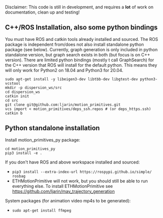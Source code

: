 Disclaimer: This code is still in development, and requires a **lot** of work on documentation, clean up and testing!


## C++/ROS Installation, also some python bindings
You must have ROS and catkin tools already installed and sourced. The ROS package is independent from/does not also install standalone python package (see below). Currently, graph generation is only included in python standalone version, but graph search exists in both (but focus is on C++ version). There are limited python bindings (mostly t call GraphSearch) for the C++ version that ROS will install for the default python. This means they will only work for Python2 on 18.04 and Python3 for 20.04.

```
sudo apt-get install -y libeigen3-dev libtbb-dev libgtest-dev python3-vcstool
mkdir -p dispersion_ws/src
cd dispersion_ws
catkin init
cd src
git clone git@github.com:ljarin/motion_primitives.git
vcs import < motion_primitives/deps_ssh.repos # (or deps_https.ssh)
catkin b
```

## Python standalone installation
Install motion_primitives_py package:
```
cd motion_primitives_py
pip3 install -e .
```

If you don't have ROS and above workspace installed and sourced:
- `pip3 install --extra-index-url https://rospypi.github.io/simple/ rosbag`
- ETHMotionPrimitive will not work, but you should still be able to run everything else. To install ETHMotionPrimitive see https://github.com/ljarin/mav_trajectory_generation

System packages (for animation video mp4s to be generated):
- `sudo apt-get install ffmpeg`
